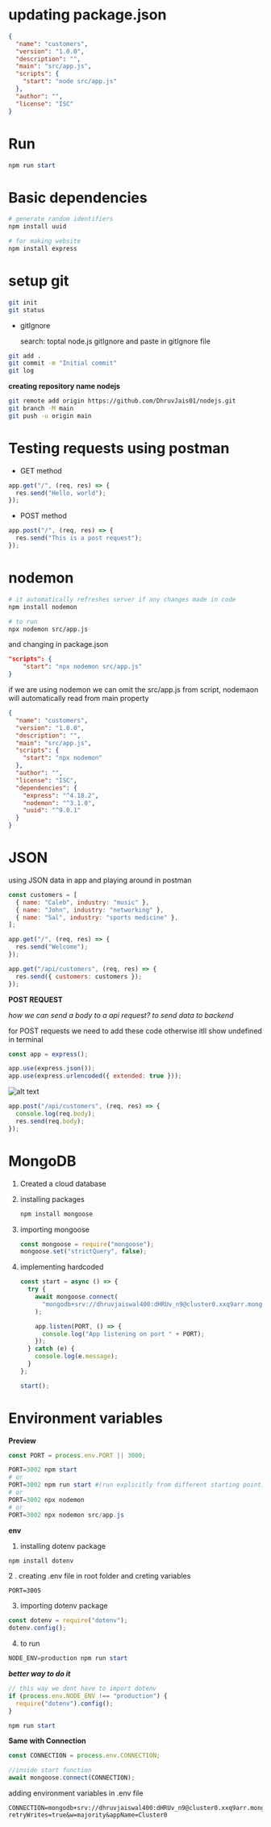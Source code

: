 # updating package.json

```json
{
  "name": "customers",
  "version": "1.0.0",
  "description": "",
  "main": "src/app.js",
  "scripts": {
    "start": "node src/app.js"
  },
  "author": "",
  "license": "ISC"
}
```

# Run

```powershell
npm run start
```

# Basic dependencies

```powershell
# generate random identifiers
npm install uuid
```

```powershell
# for making website
npm install express
```

# setup git

```bash
git init
git status
```

- gitIgnore

  search: toptal node.js gitIgnore
  and paste in gitIgnore file

```bash
git add .
git commit -m "Initial commit"
git log
```

**creating repository name nodejs**

```bash
git remote add origin https://github.com/DhruvJais01/nodejs.git
git branch -M main
git push -u origin main
```

# Testing requests using postman

- GET method

```javascript
app.get("/", (req, res) => {
  res.send("Hello, world");
});
```

- POST method

```javascript
app.post("/", (req, res) => {
  res.send("This is a post request");
});
```

# nodemon

```bash
# it automatically refreshes server if any changes made in code
npm install nodemon

# to run
npx nodemon src/app.js
```

and changing in package.json

```json
"scripts": {
    "start": "npx nodemon src/app.js"
}
```

if we are using nodemon we can omit the src/app.js from script, nodemaon will automatically read from main property

```json
{
  "name": "customers",
  "version": "1.0.0",
  "description": "",
  "main": "src/app.js",
  "scripts": {
    "start": "npx nodemon"
  },
  "author": "",
  "license": "ISC",
  "dependencies": {
    "express": "^4.18.2",
    "nodemon": "^3.1.0",
    "uuid": "^9.0.1"
  }
}
```

# JSON

using JSON data in app and playing around in postman

```javascript
const customers = [
  { name: "Caleb", industry: "music" },
  { name: "John", industry: "networking" },
  { name: "Sal", industry: "sports medicine" },
];

app.get("/", (req, res) => {
  res.send("Welcome");
});

app.get("/api/customers", (req, res) => {
  res.send({ customers: customers });
});
```

**POST REQUEST**

_how we can send a body to a api request?_
_to send data to backend_

for POST requests we need to add these code otherwise itll show undefined in terminal

```javascript
const app = express();

app.use(express.json());
app.use(express.urlencoded({ extended: true }));
```

![alt text](image.png)

```javascript
app.post("/api/customers", (req, res) => {
  console.log(req.body);
  res.send(req.body);
});
```

# MongoDB

1. Created a cloud database
2. installing packages

   ```powershell
   npm install mongoose
   ```

3. importing mongoose
   ```javascript
   const mongoose = require("mongoose");
   mongoose.set("strictQuery", false);
   ```
4. implementing hardcoded

   ```javascript
   const start = async () => {
     try {
       await mongoose.connect(
         "mongodb+srv://dhruvjaiswal400:dHRUv_n9@cluster0.xxq9arr.mongodb.net/?retryWrites=true&w=majority&appName=Cluster0"
       );

       app.listen(PORT, () => {
         console.log("App listening on port " + PORT);
       });
     } catch (e) {
       console.log(e.message);
     }
   };

   start();
   ```

# Environment variables

**Preview**

```javascript
const PORT = process.env.PORT || 3000;
```

```powershell
PORT=3002 npm start
# or
PORT=3002 npm run start #(run explicitly from different starting point)
# or
PORT=3002 npx nodemon
# or
PORT=3002 npx nodemon src/app.js
```

**env**

1. installing dotenv package

```bash
npm install dotenv
```

2 . creating .env file in root folder and creting variables

```env
PORT=3005
```

3. importing dotenv package

```javascript
const dotenv = require("dotenv");
dotenv.config();
```

4. to run

```powershell
NODE_ENV=production npm run start
```

_**better way to do it**_

```javascript
// this way we dont have to import dotenv
if (process.env.NODE_ENV !== "production") {
  require("dotenv").config();
}
```

```powershell
npm run start
```

**Same with Connection**

```javascript
const CONNECTION = process.env.CONNECTION;

//inside start function
await mongoose.connect(CONNECTION);
```

adding environment variables in .env file

```env
CONNECTION=mongodb+srv://dhruvjaiswal400:dHRUv_n9@cluster0.xxq9arr.mongodb.net/?retryWrites=true&w=majority&appName=Cluster0

```

